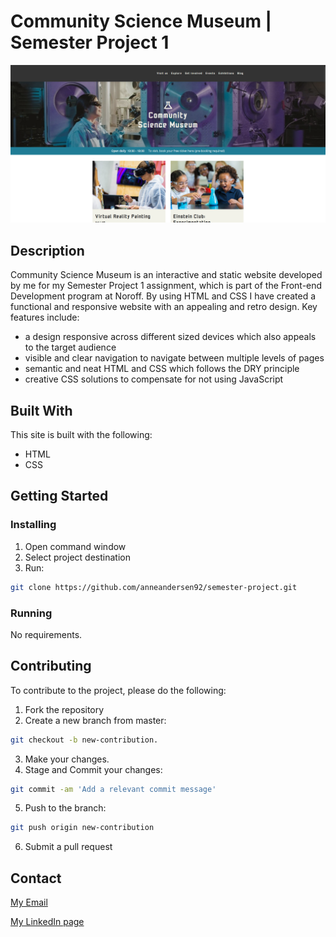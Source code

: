 # Community Science Museum | Semester Project 1

![image](images/science_museum.png)

## Description

Community Science Museum is an interactive and static website developed by me for my Semester Project 1 assignment, which is part of the Front-end Development program at Noroff. By using HTML and CSS I have created a functional and responsive website with an appealing and retro design.
Key features include:
- a design responsive across different sized devices which also appeals to the target audience
- visible and clear navigation to navigate between multiple levels of pages
- semantic and neat HTML and CSS which follows the DRY principle
- creative CSS solutions to compensate for not using JavaScript 

## Built With

This site is built with the following:

- HTML
- CSS

## Getting Started

### Installing

1. Open command window
2. Select project destination
3. Run:

```bash
git clone https://github.com/anneandersen92/semester-project.git
```

### Running

No requirements.

## Contributing
To contribute to the project, please do the following:

1. Fork the repository
2. Create a new branch from master:
```bash
git checkout -b new-contribution.
```
3. Make your changes.
4. Stage and Commit your changes:
```bash
git commit -am 'Add a relevant commit message'
```
5. Push to the branch:
```bash
git push origin new-contribution
```
6. Submit a pull request

## Contact

[My Email](mailto:anne_92@live.no?subject=OH%20Sheet%20inquiry)

[My LinkedIn page](https://www.linkedin.com/in/anne-andersen-7ba49b58)

